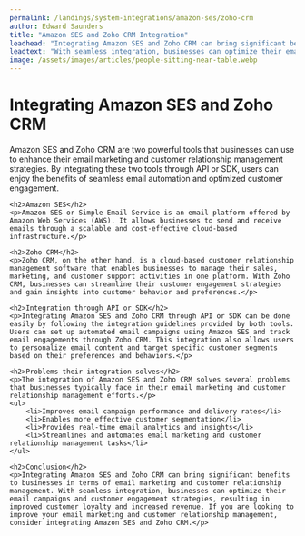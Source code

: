 ```yaml
---
permalink: /landings/system-integrations/amazon-ses/zoho-crm
author: Edward Saunders
title: "Amazon SES and Zoho CRM Integration"
leadhead: "Integrating Amazon SES and Zoho CRM can bring significant benefits to businesses in terms of email marketing and customer relationship management"
leadtext: "With seamless integration, businesses can optimize their email campaigns and customer engagement strategies, resulting in improved customer loyalty and increased revenue. If you are looking to improve your email marketing and customer relationship management, consider integrating Amazon SES and Zoho CRM."
image: /assets/images/articles/people-sitting-near-table.webp
---
```

<div class="arttext">	<h1>Integrating Amazon SES and Zoho CRM</h1>
	<p>Amazon SES and Zoho CRM are two powerful tools that businesses can use to enhance their email marketing and customer relationship management strategies. By integrating these two tools through API or SDK, users can enjoy the benefits of seamless email automation and optimized customer engagement.</p>
	
	<h2>Amazon SES</h2>
	<p>Amazon SES or Simple Email Service is an email platform offered by Amazon Web Services (AWS). It allows businesses to send and receive emails through a scalable and cost-effective cloud-based infrastructure.</p>
	
	<h2>Zoho CRM</h2>
	<p>Zoho CRM, on the other hand, is a cloud-based customer relationship management software that enables businesses to manage their sales, marketing, and customer support activities in one platform. With Zoho CRM, businesses can streamline their customer engagement strategies and gain insights into customer behavior and preferences.</p>
	
	<h2>Integration through API or SDK</h2>
	<p>Integrating Amazon SES and Zoho CRM through API or SDK can be done easily by following the integration guidelines provided by both tools. Users can set up automated email campaigns using Amazon SES and track email engagements through Zoho CRM. This integration also allows users to personalize email content and target specific customer segments based on their preferences and behaviors.</p>
	
	<h2>Problems their integration solves</h2>
	<p>The integration of Amazon SES and Zoho CRM solves several problems that businesses typically face in their email marketing and customer relationship management efforts.</p>
	<ul>
		<li>Improves email campaign performance and delivery rates</li>
		<li>Enables more effective customer segmentation</li>
		<li>Provides real-time email analytics and insights</li>
		<li>Streamlines and automates email marketing and customer relationship management tasks</li>
	</ul>
	
	<h2>Conclusion</h2>
	<p>Integrating Amazon SES and Zoho CRM can bring significant benefits to businesses in terms of email marketing and customer relationship management. With seamless integration, businesses can optimize their email campaigns and customer engagement strategies, resulting in improved customer loyalty and increased revenue. If you are looking to improve your email marketing and customer relationship management, consider integrating Amazon SES and Zoho CRM.</p>
</div>